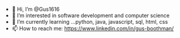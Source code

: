 - 👋 Hi, I’m @Gus1616
- 👀 I’m interested in software development and computer science 
- 🌱 I’m currently learning ...python, java, javascript, sql, html, css
- 📫 How to reach me: https://www.linkedin.com/in/gus-boothman/

<!---
Gus1616/Gus1616 is a ✨ special ✨ repository because its `README.md` (this file) appears on your GitHub profile.
You can click the Preview link to take a look at your changes.
--->

